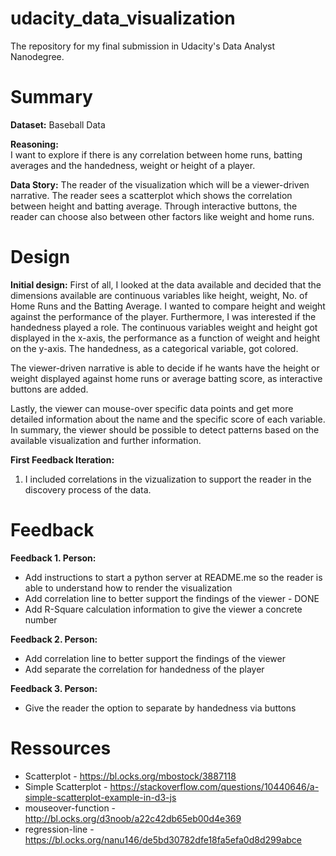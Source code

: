 # udacity_data_visualization
The repository for my final submission in Udacity's Data Analyst Nanodegree.

# Summary

**Dataset:**
Baseball Data

**Reasoning:**		
I want to explore if there is any correlation between home runs, batting averages and the handedness, weight or height of a player.

**Data Story:**
The reader of the visualization which will be a viewer-driven narrative. The reader sees a scatterplot which shows the correlation between height and batting average. Through interactive buttons, the reader can choose also between other factors like weight and home runs.

# Design

**Initial design:**
First of all, I looked at the data available and decided that the dimensions available are continuous variables like height, weight, No. of Home Runs and the Batting Average. I wanted to compare height and weight against the performance of the player. Furthermore, I was interested if the handedness played a role. The continuous variables weight and height got displayed in the x-axis, the performance as a function of weight and height on the y-axis. The handedness, as a categorical variable, got colored.

The viewer-driven narrative is able to decide if he wants have the height or weight displayed against home runs or average batting score, as interactive buttons are added.

Lastly, the viewer can mouse-over specific data points and get more detailed information about the name and the specific score of each variable. In summary, the viewer should be possible to detect patterns based on the available visualization and further information.

**First Feedback Iteration:**
1. I included correlations in the vizualization to support the reader in the  discovery process of the data.

# Feedback
**Feedback 1. Person:**
* Add instructions to start a python server at README.me so the reader is able to understand how to render the visualization
* Add correlation line to better support the findings of the viewer - DONE
* Add R-Square calculation information to give the viewer a concrete number

**Feedback 2. Person:**
* Add correlation line to better support the findings of the viewer
* Add separate the correlation for handedness of the player

**Feedback 3. Person:**
* Give the reader the option to separate by handedness via buttons

# Ressources
* Scatterplot - https://bl.ocks.org/mbostock/3887118
* Simple Scatterplot - https://stackoverflow.com/questions/10440646/a-simple-scatterplot-example-in-d3-js
* mouseover-function - http://bl.ocks.org/d3noob/a22c42db65eb00d4e369
* regression-line - https://bl.ocks.org/nanu146/de5bd30782dfe18fa5efa0d8d299abce
